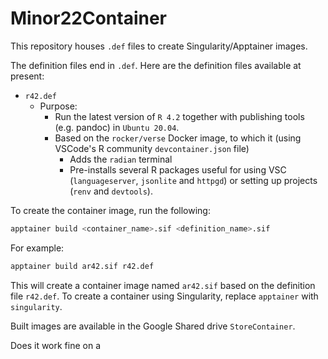 # Minor22Container

This repository houses `.def` files to create Singularity/Apptainer images.

The definition files end in `.def`. Here are the definition files available at present:

- `r42.def`
  - Purpose:
    - Run the latest version of `R 4.2` together with publishing tools (e.g. pandoc) in `Ubuntu 20.04`.
    - Based on the `rocker/verse` Docker image, to which it (using VSCode's R community `devcontainer.json` file)
      - Adds the `radian` terminal 
      - Pre-installs several R packages useful for using VSC (`languageserver`, `jsonlite` and `httpgd`) or setting up projects (`renv` and `devtools`). 


To create the container image, run the following:

```bash
apptainer build <container_name>.sif <definition_name>.sif
```

For example:

```bash
apptainer build ar42.sif r42.def
```

This will create a container image named `ar42.sif` based on the definition file `r42.def`. To create a container using Singularity, replace `apptainer` with `singularity`. 

Built images are available in the Google Shared drive `StoreContainer`. 

Does it work fine on a
